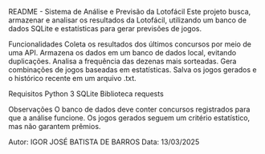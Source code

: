 README - Sistema de Análise e Previsão da Lotofácil
Este projeto busca, armazenar e analisar os resultados da Lotofácil, utilizando um banco de dados SQLite e estatísticas para gerar previsões de jogos.

Funcionalidades
Coleta os resultados dos últimos concursos por meio de uma API.
Armazena os dados em um banco de dados local, evitando duplicações.
Analisa a frequência das dezenas mais sorteadas.
Gera combinações de jogos baseadas em estatísticas.
Salva os jogos gerados e o histórico recente em um arquivo .txt.

Requisitos
Python 3
SQLite 
Biblioteca requests

Observações
O banco de dados deve conter concursos registrados para que a análise funcione.
Os jogos gerados seguem um critério estatístico, mas não garantem prêmios.


Autor: IGOR JOSÉ BATISTA DE BARROS
Data: 13/03/2025

